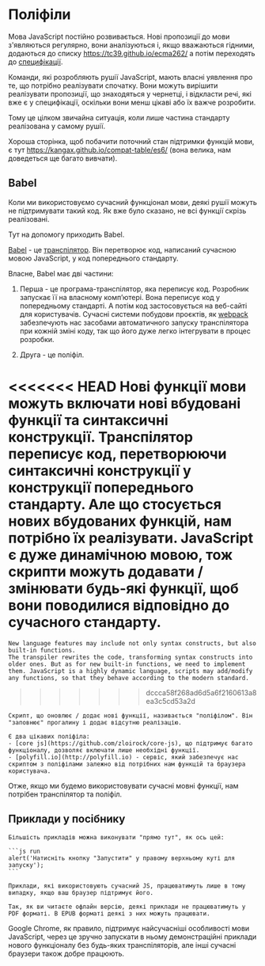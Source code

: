 
# Поліфіли

Мова JavaScript постійно розвивається. Нові пропозиції до мови з'являються регулярно, вони аналізуються і, якщо вважаються гідними, додаються до списку <https://tc39.github.io/ecma262/> а потім переходять до [специфікації](http://www.ecma-international.org/publications/standards/Ecma-262.htm).

Команди, які розробляють рушії JavaScript, мають власні уявлення про те, що потрібно реалізувати спочатку. Вони можуть вирішити реалізувати пропозиції, що знаходяться у чернетці, і відкласти речі, які вже є у специфікації, оскільки вони менш цікаві або їх важче розробити.

Тому це цілком звичайна ситуація, коли лише частина стандарту реалізована у самому рушії.

Хороша сторінка, щоб побачити поточний стан підтримки функцій мови, є тут <https://kangax.github.io/compat-table/es6/> (вона велика, нам доведеться ще багато вивчати).

## Babel

Коли ми використовуємо сучасний функціонал мови, деякі рушії можуть не підтримувати такий код. Як вже було сказано, не всі функції скрізь реалізовані.

Тут на допомогу приходить Babel.

[Babel](https://babeljs.io) - це [транспілятор](https://en.wikipedia.org/wiki/Source-to-source_compiler). Він перетворює код, написаний сучасною мовою JavaScript, у код попереднього стандарту.

Власне, Babel має дві частини:

1. Перша - це програма-транспілятор, яка переписує код. Розробник запускає її на власному комп’ютері. Вона переписує код у попередньому стандарті. А потім код застосовується на веб-сайті для користувачів. Сучасні системи побудови проєктів, як [webpack](http://webpack.github.io/) забезпечують нас засобами автоматичного запуску транспілятора при кожній зміні коду, так що його дуже легко інтегрувати в процес розробки.

2. Друга - це поліфіл.

<<<<<<< HEAD
    Нові функції мови можуть включати нові вбудовані функції та синтаксичні конструкції.
    Транспілятор переписує код, перетворюючи синтаксичні конструкції у конструкції попереднього стандарту. Але що стосується нових вбудованих функцій, нам потрібно їх реалізувати. JavaScript є дуже динамічною мовою, тож скрипти можуть додавати / змінювати будь-які функції, щоб вони поводилися відповідно до сучасного стандарту.
=======
    New language features may include not only syntax constructs, but also built-in functions.
    The transpiler rewrites the code, transforming syntax constructs into older ones. But as for new built-in functions, we need to implement them. JavaScript is a highly dynamic language, scripts may add/modify any functions, so that they behave according to the modern standard.
>>>>>>> dccca58f268ad6d5a6f2160613a8ea3c5cd53a2d

    Скрипт, що оновлює / додає нові функції, називається "поліфілом". Він "заповнює" прогалину і додає відсутню реалізацію.

    Є два цікавих поліфіла:
    - [core js](https://github.com/zloirock/core-js), що підтримує багато функціоналу, дозволяє включати лише необхідні функції.
    - [polyfill.io](http://polyfill.io) - сервіс, який забезпечує нас скриптом з поліфілами залежно від потрібних нам функцій та браузера користувача.

Отже, якщо ми будемо використовувати сучасні мовні функції, нам потрібен транспілятор та поліфіл.

## Приклади у посібнику


````online
Більшість прикладів можна виконувати "прямо тут", як ось цей:

```js run
alert('Натисніть кнопку "Запустити" у правому верхньому куті для запуску');
```

Приклади, які використовують сучасний JS, працюватимуть лише в тому випадку, якщо ваш браузер підтримує його.
````

```offline
Так, як ви читаєте офлайн версію, деякі приклади не працюватимуть у PDF форматі. В EPUB форматі деякі з них можуть працювати.
```

Google Chrome, як правило, підтримує найсучасніші особливості мови JavaScript, через це зручно запускати в ньому демонстраційні приклади нового функціоналу без будь-яких транспіляторів, але інші сучасні браузери також добре працюють.
